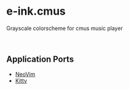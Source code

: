 # e-ink.cmus
Grayscale colorscheme for cmus music player

&nbsp;

## Application Ports

* [NeoVim](https://github.com/alexxGmZ/e-ink.cmus)
* [Kitty](https://github.com/alexxGmZ/e-ink.kitty)
